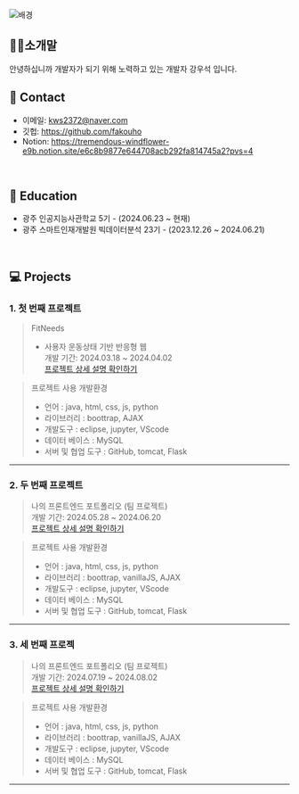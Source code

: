 ![배경](https://github.com/user-attachments/assets/22108180-7584-4733-9c25-c785502de381)


## 👩‍💻소개말
 안녕하십니까 개발자가 되기 위해 노력하고 있는 개발자 강우석 입니다.
</br>

## :pushpin: Contact
- 이메일: kws2372@naver.com
- 깃헙: https://github.com/fakouho
- Notion: https://tremendous-windflower-e9b.notion.site/e6c8b9877e644708acb292fa814745a2?pvs=4
</br>

## 🛫 Education
- 광주 인공지능사관학교 5기 - (2024.06.23 ~ 현재)
- 광주 스마트인재개발원 빅데이터분석 23기 - (2023.12.26 ~ 2024.06.21)
</br>

## 💻 Projects
### 1. 첫 번째 프로젝트
> FitNeeds
> - 사용자 운동상태 기반 반응형 웹  
>개발 기간: 2024.03.18 ~ 2024.04.02  
>[프로젝트 상세 설명 확인하기](https://github.com/fakouho/FitNeeds/tree/main)

> 프로젝트 사용 개발환경
>- 언어 : java, html, css, js, python
>- 라이브러리 : boottrap, AJAX
>- 개발도구 : eclipse, jupyter, VScode
>- 데이터 베이스 : MySQL
>- 서버 및 협업 도구 : GitHub, tomcat, Flask
>  
---
### 2. 두 번째 프로젝트
>나의 프론트엔드 포트폴리오 (팀 프로젝트)  
>개발 기간: 2024.05.28 ~ 2024.06.20  
>[프로젝트 상세 설명 확인하기](https://github.com/fakouho/normALearn)

> 프로젝트 사용 개발환경
>- 언어 : java, html, css, js, python
>- 라이브러리 : boottrap, vanillaJS, AJAX
>- 개발도구 : eclipse, jupyter, VScode
>- 데이터 베이스 : MySQL
>- 서버 및 협업 도구 : GitHub, tomcat, Flask
>  
---
### 3. 세 번째 프로젝
>나의 프론트엔드 포트폴리오 (팀 프로젝트)  
>개발 기간: 2024.07.19 ~ 2024.08.02  
>[프로젝트 상세 설명 확인하기](https://github.com/fakouho/yorijori)

> 프로젝트 사용 개발환경
>- 언어 : java, html, css, js, python  
>- 라이브러리 : boottrap, vanillaJS, AJAX
>- 개발도구 : eclipse, jupyter, VScode
>- 데이터 베이스 : MySQL
>- 서버 및 협업 도구 : GitHub, tomcat, Flask
>  
---
